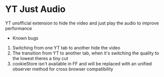 # YT Just Audio

YT unofficial extension to hide the video and just play the audio to improve performance

- Known bugs

1. Switching from one YT tab to another hide the video
2. The transition from YT to another tab, when it's switching the quality to the lowest theres a tiny cut
3. cookieStore isn't available in FF and will be replaced with an unified observer method for cross browser compatibility
